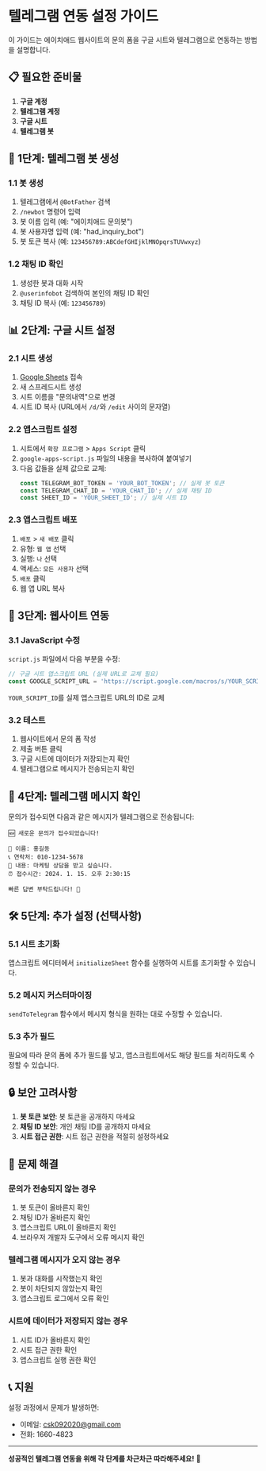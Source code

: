 # 텔레그램 연동 설정 가이드

이 가이드는 에이치애드 웹사이트의 문의 폼을 구글 시트와 텔레그램으로 연동하는 방법을 설명합니다.

## 📋 필요한 준비물

1. **구글 계정**
2. **텔레그램 계정**
3. **구글 시트**
4. **텔레그램 봇**

## 🤖 1단계: 텔레그램 봇 생성

### 1.1 봇 생성
1. 텔레그램에서 `@BotFather` 검색
2. `/newbot` 명령어 입력
3. 봇 이름 입력 (예: "에이치애드 문의봇")
4. 봇 사용자명 입력 (예: "had_inquiry_bot")
5. 봇 토큰 복사 (예: `123456789:ABCdefGHIjklMNOpqrsTUVwxyz`)

### 1.2 채팅 ID 확인
1. 생성한 봇과 대화 시작
2. `@userinfobot` 검색하여 본인의 채팅 ID 확인
3. 채팅 ID 복사 (예: `123456789`)

## 📊 2단계: 구글 시트 설정

### 2.1 시트 생성
1. [Google Sheets](https://sheets.google.com) 접속
2. 새 스프레드시트 생성
3. 시트 이름을 "문의내역"으로 변경
4. 시트 ID 복사 (URL에서 `/d/`와 `/edit` 사이의 문자열)

### 2.2 앱스크립트 설정
1. 시트에서 `확장 프로그램` > `Apps Script` 클릭
2. `google-apps-script.js` 파일의 내용을 복사하여 붙여넣기
3. 다음 값들을 실제 값으로 교체:
   ```javascript
   const TELEGRAM_BOT_TOKEN = 'YOUR_BOT_TOKEN'; // 실제 봇 토큰
   const TELEGRAM_CHAT_ID = 'YOUR_CHAT_ID'; // 실제 채팅 ID
   const SHEET_ID = 'YOUR_SHEET_ID'; // 실제 시트 ID
   ```

### 2.3 앱스크립트 배포
1. `배포` > `새 배포` 클릭
2. 유형: `웹 앱` 선택
3. 실행: `나` 선택
4. 액세스: `모든 사용자` 선택
5. `배포` 클릭
6. 웹 앱 URL 복사

## 🔧 3단계: 웹사이트 연동

### 3.1 JavaScript 수정
`script.js` 파일에서 다음 부분을 수정:

```javascript
// 구글 시트 앱스크립트 URL (실제 URL로 교체 필요)
const GOOGLE_SCRIPT_URL = 'https://script.google.com/macros/s/YOUR_SCRIPT_ID/exec';
```

`YOUR_SCRIPT_ID`를 실제 앱스크립트 URL의 ID로 교체

### 3.2 테스트
1. 웹사이트에서 문의 폼 작성
2. 제출 버튼 클릭
3. 구글 시트에 데이터가 저장되는지 확인
4. 텔레그램으로 메시지가 전송되는지 확인

## 📱 4단계: 텔레그램 메시지 확인

문의가 접수되면 다음과 같은 메시지가 텔레그램으로 전송됩니다:

```
🆕 새로운 문의가 접수되었습니다!

👤 이름: 홍길동
📞 연락처: 010-1234-5678
💬 내용: 마케팅 상담을 받고 싶습니다.
⏰ 접수시간: 2024. 1. 15. 오후 2:30:15

빠른 답변 부탁드립니다! 🙏
```

## 🛠️ 5단계: 추가 설정 (선택사항)

### 5.1 시트 초기화
앱스크립트 에디터에서 `initializeSheet` 함수를 실행하여 시트를 초기화할 수 있습니다.

### 5.2 메시지 커스터마이징
`sendToTelegram` 함수에서 메시지 형식을 원하는 대로 수정할 수 있습니다.

### 5.3 추가 필드
필요에 따라 문의 폼에 추가 필드를 넣고, 앱스크립트에서도 해당 필드를 처리하도록 수정할 수 있습니다.

## 🔒 보안 고려사항

1. **봇 토큰 보안**: 봇 토큰을 공개하지 마세요
2. **채팅 ID 보안**: 개인 채팅 ID를 공개하지 마세요
3. **시트 접근 권한**: 시트 접근 권한을 적절히 설정하세요

## 🐛 문제 해결

### 문의가 전송되지 않는 경우
1. 봇 토큰이 올바른지 확인
2. 채팅 ID가 올바른지 확인
3. 앱스크립트 URL이 올바른지 확인
4. 브라우저 개발자 도구에서 오류 메시지 확인

### 텔레그램 메시지가 오지 않는 경우
1. 봇과 대화를 시작했는지 확인
2. 봇이 차단되지 않았는지 확인
3. 앱스크립트 로그에서 오류 확인

### 시트에 데이터가 저장되지 않는 경우
1. 시트 ID가 올바른지 확인
2. 시트 접근 권한 확인
3. 앱스크립트 실행 권한 확인

## 📞 지원

설정 과정에서 문제가 발생하면:
- 이메일: csk092020@gmail.com
- 전화: 1660-4823

---

**성공적인 텔레그램 연동을 위해 각 단계를 차근차근 따라해주세요!** 🚀
